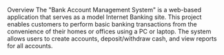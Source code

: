 Overview
The "Bank Account Management System" is a web-based application that serves as a model Internet Banking site. This project enables customers to perform basic banking transactions from the convenience of their homes or offices using a PC or laptop. The system allows users to create accounts, deposit/withdraw cash, and view reports for all accounts.
